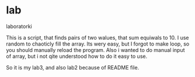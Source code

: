 # lab
laboratorki


This is a script, that finds pairs of two walues, that sum equiwals to 10.
I use random to chaoticly fill the array.
Its wery easy, but I forgot to make loop, so you should manually reload the program.
Also i wanted to do manual input of array, but i not qite understood how to do it easy to use.

So it is my lab3, and also lab2 because of README file.
